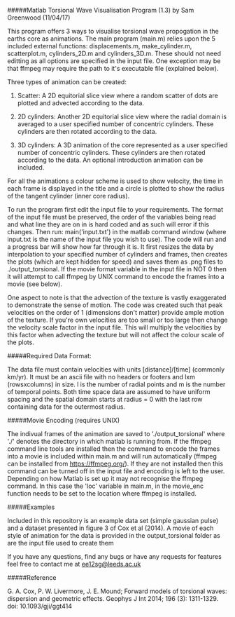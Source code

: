 #####Matlab Torsional Wave Visualisation Program (1.3) by Sam Greenwood (11/04/17)

This program offers 3 ways to visualise torsional wave propogation in the 
earths core as animations. The main program (main.m) relies upon the 5
included external functions: displacements.m, make_cylinder.m, scatterplot.m,
cylinders_2D.m and cylinders_3D.m. These should not need editting as all
options are specified in the input file. One exception may be that ffmpeg may
require the path to it's executable file (explained below).

Three types of animation can be created:

1. Scatter: A 2D equitorial slice view where a random scatter of dots are plotted and
advected according to the data.

2. 2D cylinders: Another 2D equitorial slice view where the radial domain is
averaged to a user specified number of concentric cylinders. These cylinders
are then rotated according to the data.

3. 3D cylinders: A 3D animation of the core represented as a user specified 
number of concentric cylinders. These cylinders are then rotated according to
the data. An optional introduction animation can be included.

For all the animations a colour scheme is used to show velocity, the time in
each frame is displayed in the title and a circle is plotted to show the radius
of the tangent cylinder (inner core radius).

To run the program first edit the input file to your requirements. The format of the input
file must be preserved, the order of the variables being read and what line they are on
in is hard coded and as such will error if this changes.
Then run: main('input.txt') in the matlab command window (where input.txt is the
name of the input file you wish to use). The code will run and a progress bar will show how far through it is.
It first resizes the data by interpolation to your specified number of cylinders and frames,
then creates the plots (which are kept hidden for speed) and saves them as .png files to ./output_torsional.
If the movie format variable in the input file in NOT 0 then it will attempt to call ffmpeg by UNIX command to encode the frames into a movie (see below). 

One aspect to note is that the advection of the texture is vastly exaggerated to demonstrate the sense of motion.
The code was created such that peak velocities on the order of 1 (dimensions don't matter) provide ample motion of
the texture. If you're own velocities are too small or too large then change the velocity scale factor in the input file.
This will multiply the velocities by this factor when advecting the texture but will not affect the colour scale of the plots.

#####Required Data Format:

The data file must contain velocities with units [distance]/[time] (commonly km/yr).
It must be an ascii file with no headers or footers and lxm (rowsxcolumns) in size.
l is the number of radial points and m is the number of temporal points. Both time
space data are assumed to have uniform spacing and the spatial domain starts at radius = 0
with the last row containing data for the outermost radius.

#####Movie Encoding (requires UNIX)

The indivual frames of the animation are saved to './output_torsional' where
'./' denotes the directory in which matlab is running from. If the ffmpeg command line 
tools are installed then the command to encode the frames into a movie is included within
main.m and will run automatically (ffmpeg can be installed from https://ffmpeg.org/).
If they are not installed then this command can be turned off in the input file
and encoding is left to the user.
Depending on how Matlab is set up it may not recognise the
ffmpeg command. In this case the 'loc' variable in main.m, in the movie_enc function
needs to be set to the location where ffmpeg is installed.

#####Examples

Included in this repository is an example data set (simple gaussian pulse) and a dataset
presented in figure 3 of Cox et al (2014). A movie of each style of animation for the
data is provided in the output_torsional folder as are the input file used to create them

If you have any questions, find any bugs or have any requests for features feel free to contact me at
ee12sg@leeds.ac.uk

#####Reference

G. A. Cox, P. W. Livermore, J. E. Mound; Forward models of torsional waves: dispersion 
and geometric effects. Geophys J Int 2014; 196 (3): 1311-1329. doi: 10.1093/gji/ggt414
